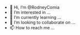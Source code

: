 - 👋 Hi, I’m @RodneyComia
- 👀 I’m interested in ...
- 🌱 I’m currently learning ...
- 💞️ I’m looking to collaborate on ...
- 📫 How to reach me ...

<!---
RodneyComia/RodneyComia is a ✨ special ✨ repository because its `README.md` (this file) appears on your GitHub profile.
You can click the Preview link to take a look at your changes.
--->
